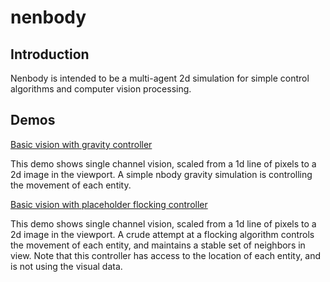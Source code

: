 # nenbody

## Introduction
Nenbody is intended to be a multi-agent 2d simulation for simple control algorithms and computer vision processing. 

## Demos
[Basic vision with gravity controller](https://youtu.be/SQn7Y11cVWA)

This demo shows single channel vision, scaled from a 1d line of pixels to a 2d image in the viewport. A simple nbody gravity simulation is controlling the movement of each entity.

[Basic vision with placeholder flocking controller](https://youtu.be/infru4_VE_I)

This demo shows single channel vision, scaled from a 1d line of pixels to a 2d image in the viewport. A crude attempt at a flocking algorithm controls the movement of each entity, and maintains a stable set of neighbors in view. Note that this controller has access to the location of each entity, and is not using the visual data.
